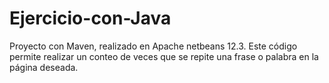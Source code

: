 # Ejercicio-con-Java
Proyecto con Maven, realizado en Apache netbeans 12.3.
Este código permite realizar un conteo de veces que se repite una frase o palabra en la página deseada.
